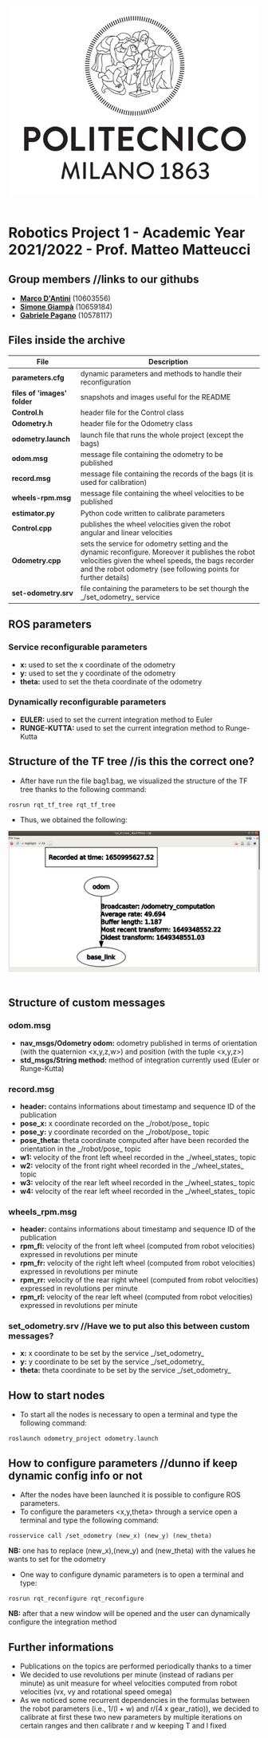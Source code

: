 <p align="center">
  <img width="500" src="images/polimi_logo.png" alt="PoliMi Logo" />
  <br>
  <br>
</p>

# Robotics Project 1 - Academic Year 2021/2022 - Prof. Matteo Matteucci

## Group members //links to our githubs
- [__Marco D'Antini__](https://github.com/DantiniMarco) (10603556)
- [__Simone Giampà__](https://github.com/SimonGiampy) (10659184)
- [__Gabriele Pagano__](https://github.com/gabrielepagano) (10578117)


## Files inside the archive 
|File|Description|
|---------------|-----------|
|__parameters.cfg__|dynamic parameters and methods to handle their reconfiguration|
|__files of 'images' folder__|snapshots and images useful for the README|
|__Control.h__|header file for the Control class|
|__Odometry.h__|header file for the Odometry class|
|__odometry.launch__|launch file that runs the whole project (except the bags)|
|__odom.msg__|message file containing the odometry to be published|
|__record.msg__|message file containing the records of the bags (it is used for calibration)| 
|__wheels-rpm.msg__|message file containing the wheel velocities to be published|
|__estimator.py__|Python code written to calibrate parameters|
|__Control.cpp__|publishes the wheel velocities given the robot angular and linear velocities|
|__Odometry.cpp__|sets the service for odometry setting and the dynamic reconfigure. Moreover it publishes the robot velocities given the wheel speeds, the bags recorder and the robot odometry (see following points for further details)|
|__set-odometry.srv__|file containing the parameters to be set thourgh the \_/set_odometry\_ service|



## ROS parameters 

### Service reconfigurable parameters
- __x:__ used to set the x coordinate of the odometry
- __y:__ used to set the y coordinate of the odometry
- __theta:__ used to set the theta coordinate of the odometry

### Dynamically reconfigurable parameters
- __EULER:__ used to set the current integration method to Euler
- __RUNGE-KUTTA:__ used to set the current integration method to Runge-Kutta


## Structure of the TF tree //is this the correct one?
- After have run the file bag1.bag, we visualized the structure of the TF tree thanks to the following command:

```
rosrun rqt_tf_tree rqt_tf_tree
```
- Thus, we obtained the following:

<p align="center">
  <img src="images/tf_tree.png" alt="TF Tree" />
  <br>
  <br>
</p>


## Structure of custom messages 

### odom.msg
- __nav_msgs/Odometry odom:__ odometry published in terms of orientation (with the quaternion <x,y,z,w>)
	and position (with the tuple <x,y,z>)
- __std_msgs/String method:__ method of integration currently used (Euler or Runge-Kutta)

### record.msg
- __header:__ contains informations about timestamp and sequence ID of the publication
- __pose_x:__ x coordinate recorded on the \_/robot/pose\_ topic
- __pose_y:__ y coordinate recorded on the \_/robot/pose\_ topic
- __pose_theta:__ theta coordinate computed after have been recorded the orientation in the \_/robot/pose\_ topic
- __w1:__ velocity of the front left wheel recorded in the \_/wheel_states\_ topic
- __w2:__ velocity of the front right wheel recorded in the \_/wheel_states\_ topic
- __w3:__ velocity of the rear left wheel recorded in the \_/wheel_states\_ topic
- __w4:__ velocity of the rear left wheel recorded in the \_/wheel_states\_ topic

### wheels_rpm.msg
- __header:__ contains informations about timestamp and sequence ID of the publication
- __rpm_fl:__ velocity of the front left wheel (computed from robot velocities) expressed in revolutions per minute
- __rpm_fr:__ velocity of the right left wheel (computed from robot velocities) expressed in revolutions per minute
- __rpm_rr:__ velocity of the rear right wheel (computed from robot velocities) expressed in revolutions per minute
- __rpm_rl:__ velocity of the rear left wheel (computed from robot velocities) expressed in revolutions per minute

### set_odometry.srv //Have we to put also this between custom messages?
- __x:__ x coordinate to be set by the service \_/set_odometry\_
- __y:__ y coordinate to be set by the service \_/set_odometry\_
- __theta:__ theta coordinate to be set by the service \_/set_odometry\_

## How to start nodes
- To start all the nodes is necessary to open a terminal and type the following command:

```
roslaunch odometry_project odometry.launch
```

## How to configure parameters //dunno if keep dynamic config info or not
- After the nodes have been launched it is possible to configure ROS parameters.
- To configure the parameters <x,y,theta> through a service open a terminal and type the following command:

```
rosservice call /set_odometry (new_x) (new_y) (new_theta)
```
__NB:__ one has to replace (new_x),(new_y) and (new_theta) with the values he wants to set for the odometry

- One way to configure dynamic parameters is to open a terminal and type:

```
rosrun rqt_reconfigure rqt_reconfigure
```
__NB:__ after that a new window will be opened and the user can dynamically configure the integration method 

## Further informations
- Publications on the topics are performed periodically thanks to a timer
- We decided to use revolutions per minute (instead of radians per minute) as unit measure for wheel velocities computed from robot velocities (vx, vy and rotational speed omega)
- As we noticed some recurrent dependencies in the formulas between the robot parameters (i.e., 1/(l + w) and r/(4 x gear_ratio)), we decided to calibrate at first these two new parameters by multiple iterations on certain ranges and then calibrate r and w keeping T and l fixed 

